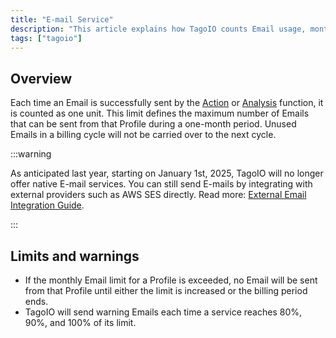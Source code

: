 ```yaml
---
title: "E-mail Service"
description: "This article explains how TagoIO counts Email usage, monthly limits and warnings, and the end of TagoIO's native E-mail service (effective January 1, 2025). It also points to alternatives and related documentation."
tags: ["tagoio"]
---
```

## Overview

Each time an Email is successfully sent by the [Action](/docs/tagoio/actions/) or [Analysis](/docs/tagoio/analysis/) function, it is counted as one unit. This limit defines the maximum number of Emails that can be sent from that Profile during a one-month period. Unused Emails in a billing cycle will not be carried over to the next cycle.



:::warning

As anticipated last year, starting on January 1st, 2025, TagoIO will no longer offer native E-mail services. You can still send E-mails by integrating with external providers such as AWS SES directly. Read more: [External Email Integration Guide](https://docs.tago.io/api/external-integrations/email).

:::

## Limits and warnings

- If the monthly Email limit for a Profile is exceeded, no Email will be sent from that Profile until either the limit is increased or the billing period ends.
- TagoIO will send warning Emails each time a service reaches 80%, 90%, and 100% of its limit.
